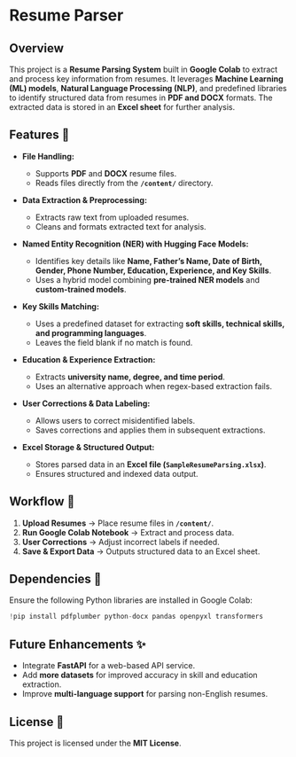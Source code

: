 # Resume Parser

## Overview
This project is a **Resume Parsing System** built in **Google Colab** to extract and process key information from resumes. It leverages **Machine Learning (ML) models**, **Natural Language Processing (NLP)**, and predefined libraries to identify structured data from resumes in **PDF and DOCX** formats. The extracted data is stored in an **Excel sheet** for further analysis.

## Features 🚀
- **File Handling:**
  - Supports **PDF** and **DOCX** resume files.
  - Reads files directly from the **`/content/`** directory.
  
- **Data Extraction & Preprocessing:**
  - Extracts raw text from uploaded resumes.
  - Cleans and formats extracted text for analysis.
  
- **Named Entity Recognition (NER) with Hugging Face Models:**
  - Identifies key details like **Name, Father’s Name, Date of Birth, Gender, Phone Number, Education, Experience, and Key Skills**.
  - Uses a hybrid model combining **pre-trained NER models** and **custom-trained models**.

- **Key Skills Matching:**
  - Uses a predefined dataset for extracting **soft skills, technical skills, and programming languages**.
  - Leaves the field blank if no match is found.

- **Education & Experience Extraction:**
  - Extracts **university name, degree, and time period**.
  - Uses an alternative approach when regex-based extraction fails.

- **User Corrections & Data Labeling:**
  - Allows users to correct misidentified labels.
  - Saves corrections and applies them in subsequent extractions.

- **Excel Storage & Structured Output:**
  - Stores parsed data in an **Excel file (`SampleResumeParsing.xlsx`)**.
  - Ensures structured and indexed data output.

## Workflow 📌
1. **Upload Resumes** → Place resume files in **`/content/`**.
2. **Run Google Colab Notebook** → Extract and process data.
3. **User Corrections** → Adjust incorrect labels if needed.
4. **Save & Export Data** → Outputs structured data to an Excel sheet.

## Dependencies 🔧
Ensure the following Python libraries are installed in Google Colab:
```python
!pip install pdfplumber python-docx pandas openpyxl transformers
```

## Future Enhancements ✨
- Integrate **FastAPI** for a web-based API service.
- Add **more datasets** for improved accuracy in skill and education extraction.
- Improve **multi-language support** for parsing non-English resumes.

## License 📜
This project is licensed under the **MIT License**.

